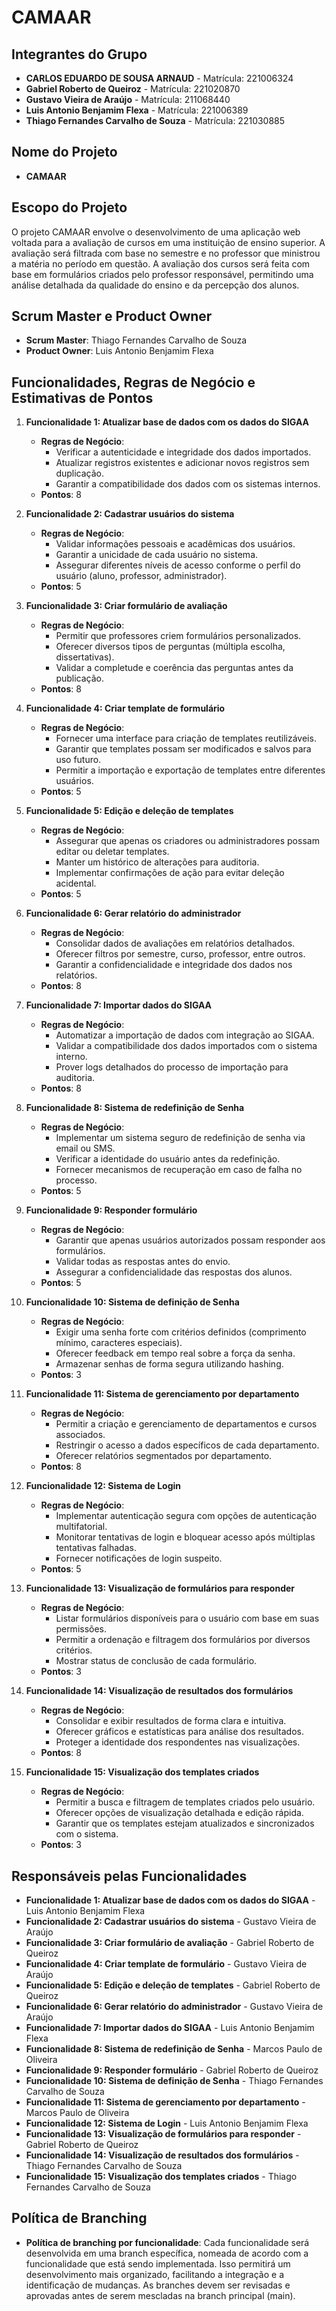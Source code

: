 # CAMAAR

## Integrantes do Grupo
- **CARLOS EDUARDO DE SOUSA ARNAUD** - Matrícula: 221006324
- **Gabriel Roberto de Queiroz** - Matrícula: 221020870
- **Gustavo Vieira de Araújo** - Matrícula: 211068440
- **Luis Antonio Benjamim Flexa** - Matrícula: 221006389
- **Thiago Fernandes Carvalho de Souza** - Matrícula: 221030885

## Nome do Projeto
- **CAMAAR**

## Escopo do Projeto
O projeto CAMAAR envolve o desenvolvimento de uma aplicação web voltada para a avaliação de cursos em uma instituição de ensino superior. A avaliação será filtrada com base no semestre e no professor que ministrou a matéria no período em questão. A avaliação dos cursos será feita com base em formulários criados pelo professor responsável, permitindo uma análise detalhada da qualidade do ensino e da percepção dos alunos.

## Scrum Master e Product Owner
- **Scrum Master**: Thiago Fernandes Carvalho de Souza
- **Product Owner**: Luis Antonio Benjamim Flexa


## Funcionalidades, Regras de Negócio e Estimativas de Pontos

1. **Funcionalidade 1: Atualizar base de dados com os dados do SIGAA**
    - **Regras de Negócio**:
        - Verificar a autenticidade e integridade dos dados importados.
        - Atualizar registros existentes e adicionar novos registros sem duplicação.
        - Garantir a compatibilidade dos dados com os sistemas internos.
    - **Pontos**: 8

2. **Funcionalidade 2: Cadastrar usuários do sistema**
    - **Regras de Negócio**:
        - Validar informações pessoais e acadêmicas dos usuários.
        - Garantir a unicidade de cada usuário no sistema.
        - Assegurar diferentes níveis de acesso conforme o perfil do usuário (aluno, professor, administrador).
    - **Pontos**: 5

3. **Funcionalidade 3: Criar formulário de avaliação**
    - **Regras de Negócio**:
        - Permitir que professores criem formulários personalizados.
        - Oferecer diversos tipos de perguntas (múltipla escolha, dissertativas).
        - Validar a completude e coerência das perguntas antes da publicação.
    - **Pontos**: 8

4. **Funcionalidade 4: Criar template de formulário**
    - **Regras de Negócio**:
        - Fornecer uma interface para criação de templates reutilizáveis.
        - Garantir que templates possam ser modificados e salvos para uso futuro.
        - Permitir a importação e exportação de templates entre diferentes usuários.
    - **Pontos**: 5

5. **Funcionalidade 5: Edição e deleção de templates**
    - **Regras de Negócio**:
        - Assegurar que apenas os criadores ou administradores possam editar ou deletar templates.
        - Manter um histórico de alterações para auditoria.
        - Implementar confirmações de ação para evitar deleção acidental.
    - **Pontos**: 5

6. **Funcionalidade 6: Gerar relatório do administrador**
    - **Regras de Negócio**:
        - Consolidar dados de avaliações em relatórios detalhados.
        - Oferecer filtros por semestre, curso, professor, entre outros.
        - Garantir a confidencialidade e integridade dos dados nos relatórios.
    - **Pontos**: 8

7. **Funcionalidade 7: Importar dados do SIGAA**
    - **Regras de Negócio**:
        - Automatizar a importação de dados com integração ao SIGAA.
        - Validar a compatibilidade dos dados importados com o sistema interno.
        - Prover logs detalhados do processo de importação para auditoria.
    - **Pontos**: 8

8. **Funcionalidade 8: Sistema de redefinição de Senha**
    - **Regras de Negócio**:
        - Implementar um sistema seguro de redefinição de senha via email ou SMS.
        - Verificar a identidade do usuário antes da redefinição.
        - Fornecer mecanismos de recuperação em caso de falha no processo.
    - **Pontos**: 5

9. **Funcionalidade 9: Responder formulário**
    - **Regras de Negócio**:
        - Garantir que apenas usuários autorizados possam responder aos formulários.
        - Validar todas as respostas antes do envio.
        - Assegurar a confidencialidade das respostas dos alunos.
    - **Pontos**: 5

10. **Funcionalidade 10: Sistema de definição de Senha**
    - **Regras de Negócio**:
        - Exigir uma senha forte com critérios definidos (comprimento mínimo, caracteres especiais).
        - Oferecer feedback em tempo real sobre a força da senha.
        - Armazenar senhas de forma segura utilizando hashing.
    - **Pontos**: 3

11. **Funcionalidade 11: Sistema de gerenciamento por departamento**
    - **Regras de Negócio**:
        - Permitir a criação e gerenciamento de departamentos e cursos associados.
        - Restringir o acesso a dados específicos de cada departamento.
        - Oferecer relatórios segmentados por departamento.
    - **Pontos**: 8

12. **Funcionalidade 12: Sistema de Login**
    - **Regras de Negócio**:
        - Implementar autenticação segura com opções de autenticação multifatorial.
        - Monitorar tentativas de login e bloquear acesso após múltiplas tentativas falhadas.
        - Fornecer notificações de login suspeito.
    - **Pontos**: 5

13. **Funcionalidade 13: Visualização de formulários para responder**
    - **Regras de Negócio**:
        - Listar formulários disponíveis para o usuário com base em suas permissões.
        - Permitir a ordenação e filtragem dos formulários por diversos critérios.
        - Mostrar status de conclusão de cada formulário.
    - **Pontos**: 3

14. **Funcionalidade 14: Visualização de resultados dos formulários**
    - **Regras de Negócio**:
        - Consolidar e exibir resultados de forma clara e intuitiva.
        - Oferecer gráficos e estatísticas para análise dos resultados.
        - Proteger a identidade dos respondentes nas visualizações.
    - **Pontos**: 8

15. **Funcionalidade 15: Visualização dos templates criados**
    - **Regras de Negócio**:
        - Permitir a busca e filtragem de templates criados pelo usuário.
        - Oferecer opções de visualização detalhada e edição rápida.
        - Garantir que os templates estejam atualizados e sincronizados com o sistema.
    - **Pontos**: 3

## Responsáveis pelas Funcionalidades
- **Funcionalidade 1: Atualizar base de dados com os dados do SIGAA** - Luis Antonio Benjamim Flexa
- **Funcionalidade 2: Cadastrar usuários do sistema** - Gustavo Vieira de Araújo
- **Funcionalidade 3: Criar formulário de avaliação** - Gabriel Roberto de Queiroz
- **Funcionalidade 4: Criar template de formulário** - Gustavo Vieira de Araújo
- **Funcionalidade 5: Edição e deleção de templates** - Gabriel Roberto de Queiroz
- **Funcionalidade 6: Gerar relatório do administrador** - Gustavo Vieira de Araújo
- **Funcionalidade 7: Importar dados do SIGAA** - Luis Antonio Benjamim Flexa
- **Funcionalidade 8: Sistema de redefinição de Senha** - Marcos Paulo de Oliveira
- **Funcionalidade 9: Responder formulário** - Gabriel Roberto de Queiroz
- **Funcionalidade 10: Sistema de definição de Senha** - Thiago Fernandes Carvalho de Souza
- **Funcionalidade 11: Sistema de gerenciamento por departamento** - Marcos Paulo de Oliveira
- **Funcionalidade 12: Sistema de Login** - Luis Antonio Benjamim Flexa
- **Funcionalidade 13: Visualização de formulários para responder** - Gabriel Roberto de Queiroz
- **Funcionalidade 14: Visualização de resultados dos formulários** - Thiago Fernandes Carvalho de Souza
- **Funcionalidade 15: Visualização dos templates criados** - Thiago Fernandes Carvalho de Souza

## Política de Branching
- **Política de branching por funcionalidade**: 
Cada funcionalidade será desenvolvida em uma branch específica, nomeada de acordo com a funcionalidade que está sendo implementada. Isso permitirá um desenvolvimento mais organizado, facilitando a integração e a identificação de mudanças. As branches devem ser revisadas e aprovadas antes de serem mescladas na branch principal (main).